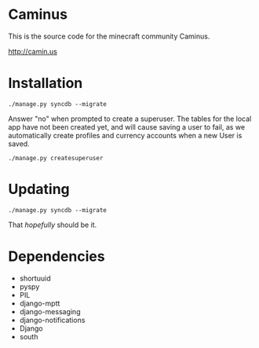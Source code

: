 # Caminus

This is the source code for the minecraft community Caminus.

http://camin.us

# Installation

    ./manage.py syncdb --migrate

Answer "no" when prompted to create a superuser. The tables for the local app
have not been created yet, and will cause saving a user to fail, as we
automatically create profiles and currency accounts when a new User is saved.

    ./manage.py createsuperuser

# Updating

    ./manage.py syncdb --migrate

That *hopefully* should be it.

# Dependencies

* shortuuid
* pyspy
* PIL
* django-mptt
* django-messaging
* django-notifications
* Django
* south
